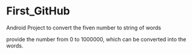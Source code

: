 # First_GitHub
Android Project to convert the fiven number to string of words

provide the number from 0 to 1000000, which can be converted into the words.
